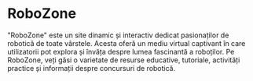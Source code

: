 # RoboZone
"RoboZone" este un site dinamic și interactiv dedicat pasionaților de robotică de toate vârstele. Acesta oferă un mediu virtual captivant în care utilizatorii pot explora și învăța despre lumea fascinantă a roboților. Pe RoboZone, veți găsi o varietate de resurse educative, tutoriale, activități practice și informații despre concursuri de robotică.
